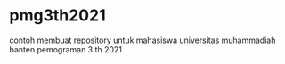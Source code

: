 # pmg3th2021
contoh membuat repository untuk mahasiswa universitas muhammadiah banten pemograman 3 th 2021
